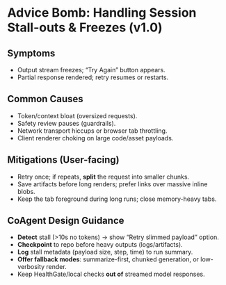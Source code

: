 # Advice Bomb: Handling Session Stall-outs & Freezes (v1.0)

## Symptoms
- Output stream freezes; “Try Again” button appears.
- Partial response rendered; retry resumes or restarts.

## Common Causes
- Token/context bloat (oversized requests).
- Safety review pauses (guardrails).
- Network transport hiccups or browser tab throttling.
- Client renderer choking on large code/asset payloads.

## Mitigations (User-facing)
- Retry once; if repeats, **split** the request into smaller chunks.
- Save artifacts before long renders; prefer links over massive inline blobs.
- Keep the tab foreground during long runs; close memory-heavy tabs.

## CoAgent Design Guidance
- **Detect** stall (>10s no tokens) → show “Retry slimmed payload” option.
- **Checkpoint** to repo before heavy outputs (logs/artifacts).
- **Log** stall metadata (payload size, step, time) to run summary.
- **Offer fallback modes**: summarize-first, chunked generation, or low-verbosity render.
- Keep HealthGate/local checks **out of** streamed model responses.

